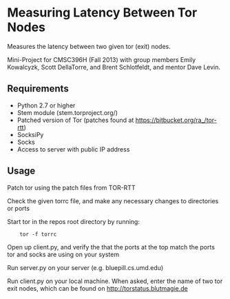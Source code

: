 Measuring Latency Between Tor Nodes 
===

Measures the latency between two given tor (exit) nodes.

Mini-Project for CMSC396H (Fall 2013) with group members Emily Kowalcyzk, Scott DellaTorre, and Brent Schlotfeldt, and mentor Dave Levin. 

Requirements
---------
- Python 2.7 or higher
- Stem module (stem.torproject.org/)
- Patched version of Tor (patches found at https://bitbucket.org/ra_/tor-rtt)
- SocksiPy
- Socks
- Access to server with public IP address

Usage
-----
Patch tor using the patch files from TOR-RTT

Check the given torrc file, and make any necessary changes to directories or ports

Start tor in the repos root directory by running:

		tor -f torrc

Open up client.py, and verify the that the ports at the top match the ports tor and socks are using on your system

Run server.py on your server (e.g. bluepill.cs.umd.edu)

Run client.py on your local machine. When asked, enter the name of two tor exit nodes, which can be found on http://torstatus.blutmagie.de
